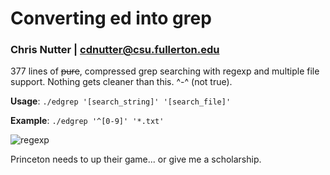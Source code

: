 # Converting ed into grep
### Chris Nutter | cdnutter@csu.fullerton.edu

377 lines of ~~pure~~, compressed grep searching with regexp and multiple file support. Nothing gets cleaner than this. ^-^ (not true).


**__Usage__**: `./edgrep '[search_string]' '[search_file]'`

**__Example__**: `./edgrep '^[0-9]' '*.txt'`

![regexp](https://static1.squarespace.com/static/572d25ecd210b899879359a5/t/572d270375bcc0a8d9626523/1527210047547/RegEx+Cheatsheet)

Princeton needs to up their game... or give me a scholarship.
